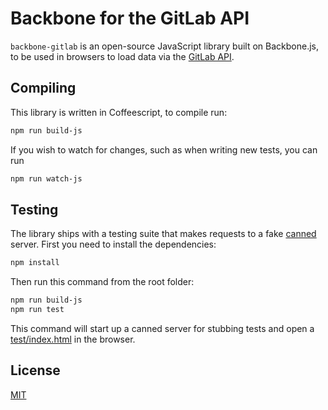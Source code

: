 Backbone for the GitLab API
==================================================

`backbone-gitlab` is an open-source JavaScript library built on Backbone.js, to be used in browsers to load data via the [GitLab API](http://api.gitlab.org/).

Compiling
-------

This library is written in Coffeescript, to compile run:

```bash
npm run build-js
```

If you wish to watch for changes, such as when writing new tests, you can run

```bash
npm run watch-js
```

Testing
-------

The library ships with a testing suite that makes requests to a fake [canned](https://github.com/sideshowcoder/canned) server. First you need to install the dependencies:

```bash
npm install
```

Then run this command from the root folder:

```bash
npm run build-js
npm run test
```

This command will start up a canned server for stubbing tests and open a [test/index.html](https://github.com/oreillymedia/backbone-gitlab/blob/master/test/index.html) in the browser.


License
-------

[MIT](https://github.com/oreillymedia/backbone-gitlab/blob/master/LICENSE)